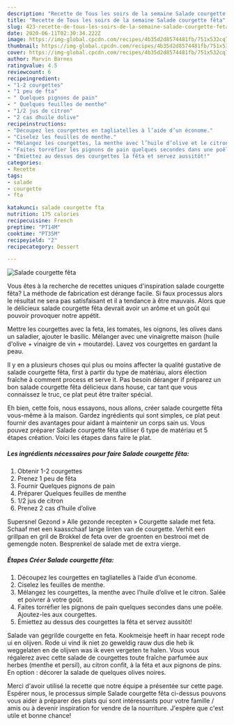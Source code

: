 ```yaml
---
description: "Recette de Tous les soirs de la semaine Salade courgette fêta"
title: "Recette de Tous les soirs de la semaine Salade courgette fêta"
slug: 423-recette-de-tous-les-soirs-de-la-semaine-salade-courgette-feta
date: 2020-06-11T02:30:34.222Z
image: https://img-global.cpcdn.com/recipes/4b35d2d8574481fb/751x532cq70/salade-courgette-feta-photo-principale-de-la-recette.jpg
thumbnail: https://img-global.cpcdn.com/recipes/4b35d2d8574481fb/751x532cq70/salade-courgette-feta-photo-principale-de-la-recette.jpg
cover: https://img-global.cpcdn.com/recipes/4b35d2d8574481fb/751x532cq70/salade-courgette-feta-photo-principale-de-la-recette.jpg
author: Marvin Barnes
ratingvalue: 4.5
reviewcount: 6
recipeingredient:
- "1-2 courgettes"
- "1 peu de fta"
- " Quelques pignons de pain"
- " Quelques feuilles de menthe"
- "1/2 jus de citron"
- "2 cas dhuile dolive"
recipeinstructions:
- "Découpez les courgettes en tagliatelles à l’aide d’un économe."
- "Ciselez les feuilles de menthe."
- "Mélangez les courgettes, la menthe avec l’huile d’olive et le citron. Salée et poivrer à votre goût."
- "Faites torréfier les pignons de pain quelques secondes dans une poêle. Ajoutez-les aux courgettes."
- "Émiettez au dessus des courgettes la fêta et servez aussitôt!"
categories:
- Recette
tags:
- salade
- courgette
- fta

katakunci: salade courgette fta 
nutrition: 175 calories
recipecuisine: French
preptime: "PT14M"
cooktime: "PT35M"
recipeyield: "2"
recipecategory: Dessert

---
```



![Salade courgette fêta](https://img-global.cpcdn.com/recipes/4b35d2d8574481fb/751x532cq70/salade-courgette-feta-photo-principale-de-la-recette.jpg)

Vous êtes à la recherche de recettes uniques d'inspiration salade courgette fêta? La méthode de fabrication est dérange facile. Si faux processus alors le résultat ne sera pas satisfaisant et il a tendance à être mauvais. Alors que le délicieux salade courgette fêta devrait avoir un arôme et un goût qui pouvoir provoquer notre appétit.

Mettre les courgettes avec la feta, les tomates, les oignons, les olives dans un saladier, ajouter le basilic. Mélanger avec une vinaigrette maison (huile d&#39;olive + vinaigre de vin + moutarde). Lavez vos courgettes en gardant la peau.

Il y en a plusieurs choses qui plus ou moins affecter la qualité gustative de salade courgette fêta, first à partir du type de matériau, alors élection fraîche à comment process et serve it. Pas besoin déranger if préparez un bon salade courgette fêta délicieux dans house, car tant que vous connaissez le truc, ce plat peut être traiter spécial.


Eh bien, cette fois, nous essayons, nous allons, créer salade courgette fêta vous-même à la maison. Gardez ingrédients qui sont simples, ce plat peut fournir des avantages pour aidant à maintenir un corps sain us. Vous pouvez préparer Salade courgette fêta utiliser 6 type de matériau et 5 étapes création. Voici les étapes dans faire le plat.

<!--inarticleads1-->

##### Les ingrédients nécessaires pour faire Salade courgette fêta:

1. Obtenir 1-2 courgettes
1. Prenez 1 peu de fêta
1. Fournir  Quelques pignons de pain
1. Préparer  Quelques feuilles de menthe
1.  1/2 jus de citron
1. Prenez 2 cas d’huile d’olive


Supersnel Gezond » Alle gezonde recepten » Courgette salade met feta. Schaaf met een kaasschaaf lange linten van de courgette. Verhit een grillpan en gril de Brokkel de feta over de groenten en bestrooi met de gemengde noten. Besprenkel de salade met de extra vierge. 

<!--inarticleads2-->

##### Étapes Créer Salade courgette fêta:

1. Découpez les courgettes en tagliatelles à l’aide d’un économe.
1. Ciselez les feuilles de menthe.
1. Mélangez les courgettes, la menthe avec l’huile d’olive et le citron. Salée et poivrer à votre goût.
1. Faites torréfier les pignons de pain quelques secondes dans une poêle. Ajoutez-les aux courgettes.
1. Émiettez au dessus des courgettes la fêta et servez aussitôt!


Salade van gegrilde courgette en feta. Kookmeisje heeft in haar recept rode ui en olijven. Rode ui vind ik niet zo geweldig rauw dus die heb ik weggelaten en de olijven was ik even vergeten te halen. Vous vous régalerez avec cette salade de courgettes toute fraîche parfumée aux herbes (menthe et persil), au citron confit, à la féta et aux pignons de pins. En option : décorer la salade de quelques olives noires. 


Merci d'avoir utilisé la recette que notre équipe a présentée sur cette page. Espérer nous, le processus simple Salade courgette fêta ci-dessus pouvons vous aider à préparer des plats qui sont intéressants pour votre famille / amis ou à devenir inspiration for vendre de la nourriture. J'espère que c'est utile et bonne chance!
